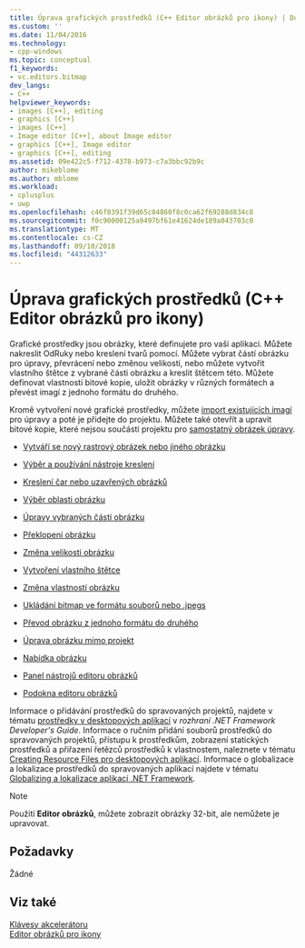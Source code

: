 ```yaml
---
title: Úprava grafických prostředků (C++ Editor obrázků pro ikony) | Dokumentace Microsoftu
ms.custom: ''
ms.date: 11/04/2016
ms.technology:
- cpp-windows
ms.topic: conceptual
f1_keywords:
- vc.editors.bitmap
dev_langs:
- C++
helpviewer_keywords:
- images [C++], editing
- graphics [C++]
- images [C++]
- Image editor [C++], about Image editor
- graphics [C++], Image editor
- graphics [C++], editing
ms.assetid: 09e422c5-f712-4378-b973-c7a3bbc92b9c
author: mikeblome
ms.author: mblome
ms.workload:
- cplusplus
- uwp
ms.openlocfilehash: c46f8391f39d65c84860f8c0ca62f69288d834c8
ms.sourcegitcommit: f0c90000125a9497bf61e41624de189a043703c0
ms.translationtype: MT
ms.contentlocale: cs-CZ
ms.lasthandoff: 09/10/2018
ms.locfileid: "44312633"
---
```

# <a name="editing-graphical-resources-c-image-editor-for-icons"></a>Úprava grafických prostředků (C++ Editor obrázků pro ikony)

Grafické prostředky jsou obrázky, které definujete pro vaši aplikaci. Můžete nakreslit OdRuky nebo kreslení tvarů pomocí. Můžete vybrat částí obrázku pro úpravy, převrácení nebo změnou velikosti, nebo můžete vytvořit vlastního štětce z vybrané části obrázku a kreslit štětcem této. Můžete definovat vlastnosti bitové kopie, uložit obrázky v různých formátech a převést imagí z jednoho formátu do druhého.

Kromě vytvoření nové grafické prostředky, můžete [import existujících imagí](../windows/how-to-import-and-export-resources.md) pro úpravy a poté je přidejte do projektu. Můžete také otevřít a upravit bitové kopie, které nejsou součástí projektu pro [samostatný obrázek úpravy](../windows/editing-an-image-outside-of-a-project-image-editor-for-icons.md).

- [Vytváří se nový rastrový obrázek nebo jiného obrázku](../windows/creating-an-icon-or-other-image-image-editor-for-icons.md)

- [Výběr a používání nástroje kreslení](using-a-drawing-tool-image-editor-for-icons.md)

- [Kreslení čar nebo uzavřených obrázků](../windows/drawing-lines-or-closed-figures-image-editor-for-icons.md)

- [Výběr oblasti obrázku](../windows/selecting-an-area-of-an-image-image-editor-for-icons.md)

- [Úpravy vybraných částí obrázku](../windows/editing-parts-of-an-image-image-editor-for-icons.md)

- [Překlopení obrázku](../windows/flipping-an-image-image-editor-for-icons.md)

- [Změna velikosti obrázku](../windows/resizing-an-image-image-editor-for-icons.md)

- [Vytvoření vlastního štětce](../windows/creating-a-custom-brush-image-editor-for-icons.md)

- [Změna vlastností obrázku](changing-image-properties-image-editor-for-icons.md)

- [Ukládání bitmap ve formátu souborů nebo .jpegs](../windows/saving-bitmaps-as-gifs-or-jpegs-image-editor-for-icons.md)

- [Převod obrázku z jednoho formátu do druhého](../windows/converting-an-image-from-one-format-to-another-image-editor-for-icons.md)

- [Úprava obrázku mimo projekt](../windows/editing-an-image-outside-of-a-project-image-editor-for-icons.md)

- [Nabídka obrázku](../windows/image-menu-image-editor-for-icons.md)

- [Panel nástrojů editoru obrázků](../windows/toolbar-image-editor-for-icons.md)

- [Podokna editoru obrázků](../windows/window-panes-image-editor-for-icons.md)

Informace o přidávání prostředků do spravovaných projektů, najdete v tématu [prostředky v desktopových aplikací](/dotnet/framework/resources/index) v *rozhraní .NET Framework Developer's Guide*. Informace o ručním přidání souborů prostředků do spravovaných projektů, přístupu k prostředkům, zobrazení statických prostředků a přiřazení řetězců prostředků k vlastnostem, naleznete v tématu [Creating Resource Files pro desktopových aplikací](/dotnet/framework/resources/creating-resource-files-for-desktop-apps). Informace o globalizace a lokalizace prostředků do spravovaných aplikací najdete v tématu [Globalizing a lokalizace aplikací .NET Framework](/dotnet/standard/globalization-localization/index).

> [!NOTE]
> Použití **Editor obrázků**, můžete zobrazit obrázky 32-bit, ale nemůžete je upravovat.

## <a name="requirements"></a>Požadavky

Žádné

## <a name="see-also"></a>Viz také

[Klávesy akcelerátoru](../windows/accelerator-keys-image-editor-for-icons.md)  
[Editor obrázků pro ikony](../windows/image-editor-for-icons.md)  